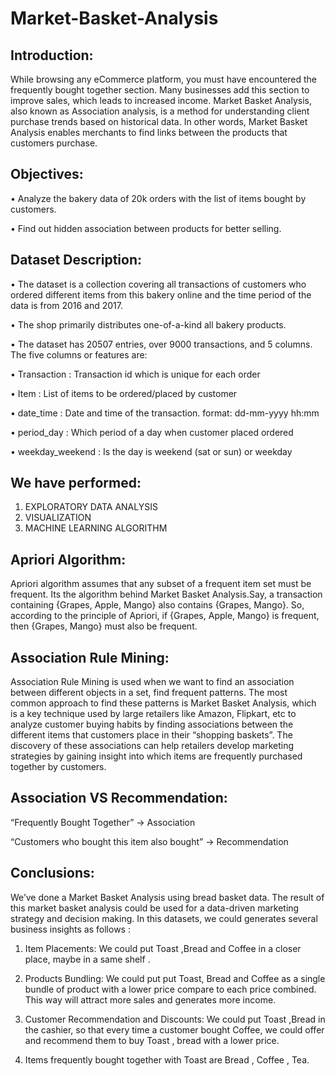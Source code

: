 # Market-Basket-Analysis
## Introduction:
While browsing any eCommerce platform, you must have encountered the frequently bought together section. Many businesses add this section to improve sales, which leads to increased income. Market Basket Analysis, also known as Association analysis, is a method for understanding client purchase trends based on historical data. In other words, Market Basket Analysis enables merchants to find links between the products that customers purchase.
## Objectives:
•	Analyze the bakery data of 20k orders with the list of items bought by customers.           

•	Find out hidden association between products for better selling. 
## Dataset Description:
•	The dataset is a collection covering all transactions of customers who ordered different items from this bakery online and the time period of the data is from 2016  and 2017.

•	The shop primarily distributes one-of-a-kind all bakery products.

•	The dataset has 20507 entries, over 9000 transactions, and 5 columns. The five columns or features are:

•	Transaction :    Transaction id which is unique for each order

•	Item :           List of items to be ordered/placed by customer

•	date_time :      Date and time of the transaction. format: dd-mm-yyyy hh:mm

•	period_day :    Which period of a day when customer placed ordered

•	weekday_weekend : Is the day is weekend (sat or sun) or weekday

## We have performed:
1) EXPLORATORY DATA ANALYSIS
2) VISUALIZATION
3) MACHINE LEARNING ALGORITHM
## Apriori Algorithm:
Apriori algorithm assumes that any subset of a frequent item set must be frequent. Its the algorithm behind Market Basket Analysis.Say, a transaction containing {Grapes, Apple, Mango} also contains {Grapes, Mango}. So, according to the principle of Apriori, if {Grapes, Apple, Mango} is frequent, then {Grapes, Mango} must also be frequent.
## Association Rule Mining:
Association Rule Mining is used when we want to find an association between different objects in a set, find frequent patterns.
The most common approach to find these patterns is Market Basket Analysis, which is a key technique used by large retailers like Amazon, Flipkart, etc to analyze customer buying habits by finding associations between the different items that customers place in their “shopping baskets”. The discovery of these associations can help retailers develop marketing strategies by gaining insight into which items are frequently purchased together by customers.
## Association VS Recommendation:
 “Frequently Bought Together” → Association
 
 “Customers who bought this item also bought” → Recommendation
## Conclusions:
 We’ve done a Market Basket Analysis using bread basket data. The result of this market basket analysis could be used for a data-driven marketing strategy and decision making. In this datasets, we could generates several business insights as follows :

1) Item Placements: We could put Toast ,Bread and Coffee in a closer place, maybe in a same shelf .

2) Products Bundling: We could put put Toast, Bread and Coffee as a single bundle of product with a lower price compare to each price combined. This way will attract more sales and generates more income.

3) Customer Recommendation and Discounts: We could put Toast ,Bread in the cashier, so that every time a customer bought Coffee, we could offer and recommend them to buy Toast , bread with a lower price.

4) Items frequently bought together with Toast are Bread , Coffee , Tea.











